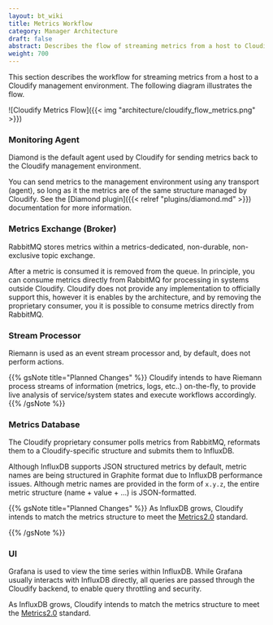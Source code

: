 ```yaml
---
layout: bt_wiki
title: Metrics Workflow
category: Manager Architecture
draft: false
abstract: Describes the flow of streaming metrics from a host to Cloudify's Management Environment
weight: 700
---
```

This section describes the workflow for streaming metrics from a host to a Cloudify management environment. The following diagram illustrates the flow.


![Cloudify Metrics Flow]({{< img "architecture/cloudify_flow_metrics.png" >}})

### Monitoring Agent

Diamond is the default agent used by Cloudify for sending metrics back to the Cloudify management environment.

You can send metrics to the management environment using any transport (agent), so long as it the metrics are of the same structure managed by Cloudify. See the [Diamond plugin]({{< relref "plugins/diamond.md" >}}) documentation for more information.

### Metrics Exchange (Broker)

RabbitMQ stores metrics within a metrics-dedicated, non-durable, non-exclusive topic exchange.

After a metric is consumed it is removed from the queue. In principle, you can consume metrics directly from RabbitMQ for processing in systems outside Cloudify. Cloudify does not provide any implementation to officially support this, however it is enables by the architecture, and by removing the proprietary consumer, you it is possible to consume metrics directly from RabbitMQ.

### Stream Processor

Riemann is used as an event stream processor and, by default, does not perform actions.

{{% gsNote title="Planned Changes" %}}
Cloudify intends to have Riemann process streams of information (metrics, logs, etc..) on-the-fly, to provide live analysis of service/system states and execute workflows accordingly.
{{% /gsNote %}}

### Metrics Database

The Cloudify proprietary consumer polls metrics from RabbitMQ, reformats them to a Cloudify-specific structure and submits them to InfluxDB.

Although InfluxDB supports JSON structured metrics by default, metric names are being structured in Graphite format due to InfluxDB performance issues. Although metric names are provided in the form of `x.y.z`, the entire metric structure (name + value + ...) is JSON-formatted. 

{{% gsNote title="Planned Changes" %}}
As InfluxDB grows, Cloudify intends to match the metrics structure to meet the [Metrics2.0](http://metrics20.org/) standard.

{{% /gsNote %}}

### UI

Grafana is used to view the time series within InfluxDB. While Grafana usually interacts with InfluxDB directly, all queries are passed through the Cloudify backend, to enable query throttling and security. 

As InfluxDB grows, Cloudify intends to match the metrics structure to meet the [Metrics2.0](http://metrics20.org/) standard.


